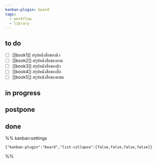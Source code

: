 ```yaml
---
kanban-plugin: board
tags:
  - workflow
  - library
---
```


## to do

- [ ] [[book1]] สรุปหนังสือของนิว
- [ ] [[book2]] สรุปหนังสือของอาม
- [ ] [[book3]] สรุปหนังสือของมิว
- [ ] [[book4]] สรุปหนังสือของบิ๊ก
- [ ] [[book5]] สรุปหนังสือของแพม

## in progress



## postpone



## done





%% kanban:settings
```
{"kanban-plugin":"board","list-collapse":[false,false,false,false]}
```
%%